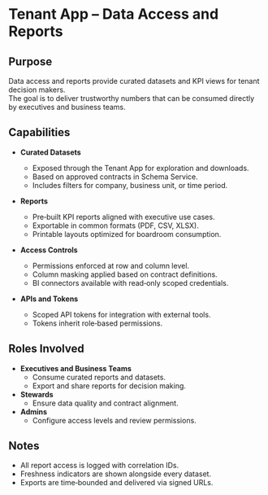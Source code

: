 # Tenant App – Data Access and Reports

## Purpose
Data access and reports provide curated datasets and KPI views for tenant decision makers.  
The goal is to deliver trustworthy numbers that can be consumed directly by executives and business teams.

## Capabilities
- **Curated Datasets**
  - Exposed through the Tenant App for exploration and downloads.
  - Based on approved contracts in Schema Service.
  - Includes filters for company, business unit, or time period.

- **Reports**
  - Pre‑built KPI reports aligned with executive use cases.
  - Exportable in common formats (PDF, CSV, XLSX).
  - Printable layouts optimized for boardroom consumption.

- **Access Controls**
  - Permissions enforced at row and column level.
  - Column masking applied based on contract definitions.
  - BI connectors available with read‑only scoped credentials.

- **APIs and Tokens**
  - Scoped API tokens for integration with external tools.
  - Tokens inherit role‑based permissions.

## Roles Involved
- **Executives and Business Teams**
  - Consume curated reports and datasets.
  - Export and share reports for decision making.
- **Stewards**
  - Ensure data quality and contract alignment.
- **Admins**
  - Configure access levels and review permissions.

## Notes
- All report access is logged with correlation IDs.
- Freshness indicators are shown alongside every dataset.
- Exports are time‑bounded and delivered via signed URLs.

